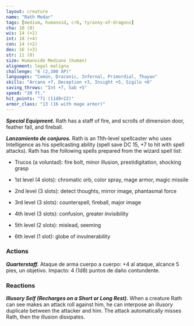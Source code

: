 ```yaml
---
layout: creature
name: "Rath Modar"
tags: [medium, humanoid, cr6, tyranny-of-dragons]
cha: 10 (0)
wis: 14 (+2)
int: 18 (+4)
con: 14 (+2)
dex: 16 (+3)
str: 11 (0)
size: Humanoide Mediano (human)
alignment: legal maligna
challenge: "6 (2,300 XP)"
languages: "Común, Draconic, Infernal, Primordial, Thayan"
skills: "Arcana +7, Deception +3, Insight +5, Sigilo +6"
saving_throws: "Int +7, Sab +5"
speed: "30 ft."
hit_points: "71 (11d8+22)"
armor_class: "13 (16 with mage armor)"
---
```


***Special Equipment.*** Rath has a staff of fire, and scrolls of dimension door, feather fall, and fireball.

***Lanzamiento de conjuros.*** Rath is an 11th-level spellcaster who uses Intelligence as his spellcasting ability (spell save DC 15, +7 to hit with spell attacks). Rath has the following spells prepared from the wizard spell list:

* Trucos (a voluntad): fire bolt, minor illusion, prestidigitation, shocking grasp

* 1st level (4 slots): chromatic orb, color spray, mage armor, magic missile

* 2nd level (3 slots): detect thoughts, mirror image, phantasmal force

* 3rd level (3 slots): counterspell, fireball, major image

* 4th level (3 slots): confusion, greater invisibility

* 5th level (2 slots): mislead, seeming

* 6th level (1 slot): globe of invulnerability

### Actions

***Quarterstaff.*** Ataque de arma cuerpo a cuerpo: +4 al ataque, alcance 5 pies, un objetivo. Impacto: 4 (1d8) puntos de daño contundente.

### Reactions

***Illusory Self (Recharges on a Short or Long Rest).*** When a creature Rath can see makes an attack roll against him, he can interpose an illusory duplicate between the attacker and him. The attack automatically misses Rath, then the illusion dissipates.